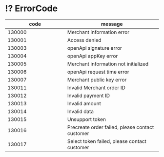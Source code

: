 # ⁉ ErrorCode

<table><thead><tr><th width="180">code</th><th>message</th></tr></thead><tbody><tr><td>130000</td><td>Merchant information error</td></tr><tr><td>130001</td><td>Access denied</td></tr><tr><td>130003</td><td>openApi signature error</td></tr><tr><td>130004</td><td>openApi appKey error</td></tr><tr><td>130005</td><td>Merchant information not initialized</td></tr><tr><td>130006</td><td>openApi request time error</td></tr><tr><td>130007</td><td>Merchant public key error</td></tr><tr><td>130011</td><td>Invalid Merchant order ID</td></tr><tr><td>130012</td><td>Invalid payment ID</td></tr><tr><td>130013</td><td>Invalid amount</td></tr><tr><td>130014</td><td>Invalid data</td></tr><tr><td>130015</td><td>Unsupport token</td></tr><tr><td>130016</td><td>Precreate order failed, please contact customer</td></tr><tr><td>130017</td><td>Select token failed, please contact customer</td></tr></tbody></table>
